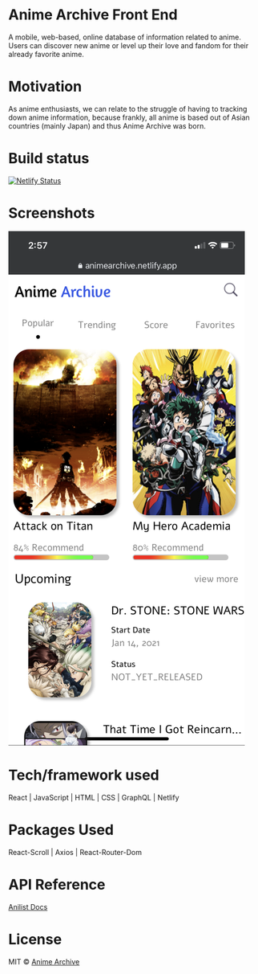 # Anime Archive Front End

A mobile, web-based, online database of information related to anime. Users can discover new anime or level up their love and fandom for their already favorite anime.

# Motivation

As anime enthusiasts, we can relate to the struggle of having to tracking down anime information, because frankly, all anime is based out of Asian countries (mainly Japan) and thus Anime Archive was born.

# Build status

[![Netlify Status](https://api.netlify.com/api/v1/badges/5e8dffd2-b7d3-428f-98aa-52d213518d41/deploy-status)](https://app.netlify.com/sites/animearchive/deploys)

# Screenshots

![App Screenshot](/anime-archive/src/assets/img/appScreenshot.png)

# Tech/framework used

React | JavaScript | HTML | CSS | GraphQL | Netlify

# Packages Used

React-Scroll | Axios | React-Router-Dom

# API Reference

[Anilist Docs](https://github.com/AniList/ApiV2-GraphQL-Docs)

# License

MIT © [Anime Archive](https://animearchive.netlify.app/)
